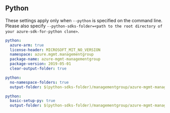 ## Python

These settings apply only when `--python` is specified on the command line.
Please also specify `--python-sdks-folder=<path to the root directory of your azure-sdk-for-python clone>`.

```yaml $(python)
python:
  azure-arm: true
  license-header: MICROSOFT_MIT_NO_VERSION
  namespace: azure.mgmt.managementgroup
  package-name: azure-mgmt-managementgroup
  package-version: 2019-05-01
  clear-output-folder: true
```

``` yaml $(python) && $(python-mode) == 'update'
python:
  no-namespace-folders: true
  output-folder: $(python-sdks-folder)/managementgroup/azure-mgmt-managementgroup/azure/mgmt/managementgroup
```
``` yaml $(python) && $(python-mode) == 'create'
python:
  basic-setup-py: true
  output-folder: $(python-sdks-folder)/managementgroup/azure-mgmt-managementgroup
```